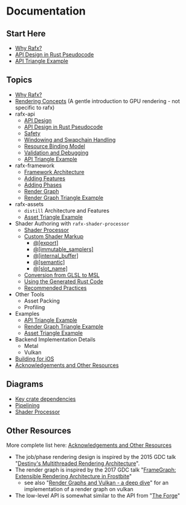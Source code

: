 
# Documentation

## Start Here

 * [Why Rafx?](why_rafx.md)
 * [API Design in Rust Pseudocode](api/api_design_in_rust_psuedocode.rs)
 * [API Triangle Example](../rafx/examples/api_triangle/api_triangle.rs)

## Topics

* [Why Rafx?](why_rafx.md)
* [Rendering Concepts](api/rendering_concepts.md) (A gentle introduction to GPU rendering - not specific to rafx)
* rafx-api
    * [API Design](api/api_design.md)
    * [API Design in Rust Pseudocode](api/api_design_in_rust_psuedocode.rs)  
    * [Safety](api/safety.md)
    * [Windowing and Swapchain Handling](api/windowing_and_swapchains.md)
    * [Resource Binding Model](api/resource_binding_model.md)
    * [Validation and Debugging](api/validation_and_debugging.md)
    * [API Triangle Example](../rafx/examples/api_triangle/api_triangle.rs)
* rafx-framework
    * [Framework Architecture](framework/framework_architecture.md)
    * [Adding Features](framework/adding_features.md)
    * [Adding Phases](framework/adding_render_phases.md)
    * [Render Graph](framework/render_graph.md)
    * [Render Graph Triangle Example](../rafx/examples/framework_triangle/framework_triangle.rs)
* rafx-assets
    * `distill` Architecture and Features
    * [Asset Triangle Example](../rafx/examples/asset_triangle/asset_triangle.rs)
* Shader Authoring with `rafx-shader-processor`
    * [Shader Processor](shaders/shader_processor.md)
    * [Custom Shader Markup](shaders/shader_annotation.md)
        * [@[export]](shaders/shader_annotation.md#export)
        * [@[immutable_samplers]](shaders/shader_annotation.md#immutable_samplers)
        * [@[internal_buffer]](shaders/shader_annotation.md#internal_buffer)
        * [@[semantic]](shaders/shader_annotation.md#semantic)
        * [@[slot_name]](shaders/shader_annotation.md#slot_name)
    * [Conversion from GLSL to MSL](shaders/glsl_to_msl.md)
    * [Using the Generated Rust Code](shaders/generated_rust_code.md)
    * [Recommended Practices](shaders/recommended_practices.md)
* Other Tools
    * Asset Packing
    * Profiling
* Examples
    * [API Triangle Example](../rafx/examples/api_triangle/api_triangle.rs)
    * [Render Graph Triangle Example](../rafx/examples/framework_triangle/framework_triangle.rs)
    * [Asset Triangle Example](../rafx/examples/asset_triangle/asset_triangle.rs)
* Backend Implementation Details
    * Metal
    * Vulkan
* [Building for iOS](building_for_ios.md)
* [Acknowledgements and Other Resources](acknowledgements.md)

## Diagrams

* [Key crate dependencies](crate-dependencies.png)
* [Pipelining](pipelining.png)
* [Shader Processor](shader-processor.png)

## Other Resources

More complete list here: [Acknowledgements and Other Resources](acknowledgements.md)

* The job/phase rendering design is inspired by the 2015 GDC talk "[Destiny's Multithreaded Rendering Architecture](http://advances.realtimerendering.com/destiny/gdc_2015/Tatarchuk_GDC_2015__Destiny_Renderer_web.pdf)".
* The render graph is inspired by the 2017 GDC talk "[FrameGraph: Extensible Rendering Architecture in Frostbite](https://www.gdcvault.com/play/1024612/FrameGraph-Extensible-Rendering-Architecture-in)"
  * see also "[Render Graphs and Vulkan - a deep dive](http://themaister.net/blog/2017/08/15/render-graphs-and-vulkan-a-deep-dive/)" for an implementation of a render graph on vulkan
* The low-level API is somewhat similar to the API from "[The Forge](https://github.com/ConfettiFX/The-Forge)"
